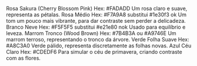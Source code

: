 Rosa Sakura (Cherry Blossom Pink)
Hex: #FADADD
Um rosa claro e suave, representa as pétalas.
Rosa Médio
Hex: #F7A9A8 substitui #1e30f3 ok
Um tom um pouco mais vibrante, para dar contraste sem perder a delicadeza.
Branco Neve
Hex: #F5F5F5 substitui #e21e80 nok
Usado para equilíbrio e leveza.
Marrom Tronco (Wood Brown)
Hex: #7B4B3A ou #A9746E
Um marrom terroso, representando o tronco da árvore.
Verde Folha Suave
Hex: #A8C3A0
Verde pálido, representa discretamente as folhas novas.
Azul Céu Claro
Hex: #CDEDF6
Para simular o céu de primavera, criando contraste com as flores.
